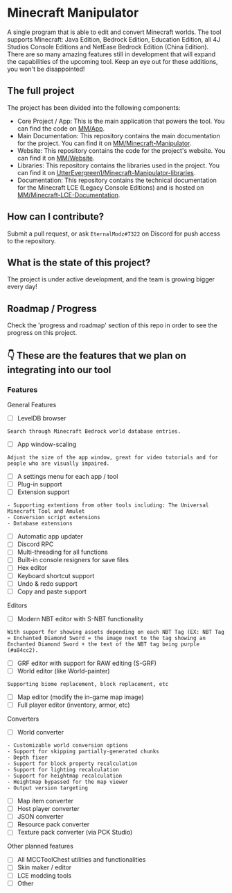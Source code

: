 # Minecraft Manipulator
A single program that is able to edit and convert Minecraft worlds. The tool supports Minecraft: Java Edition, Bedrock Edition, Education Edition, all 4J Studios Console Editions and NetEase Bedrock Edition (China Edition). There are so many amazing features still in development that will expand the capabilities of the upcoming tool. Keep an eye out for these additions, you won't be disappointed!

## The full project
The project has been divided into the following components:

- Core Project / App: This is the main application that powers the tool. You can find the code on [MM/App](https://github.com/Minecraft-Manipulator/App).
- Main Documentation: This repository contains the main documentation for the project. You can find it on [MM/Minecraft-Manipulator](https://github.com/Minecraft-Manipulator/Minecraft-Manipulator).
- Website: This repository contains the code for the project's website. You can find it on [MM/Website](https://github.com/Minecraft-Manipulator/Website).
- Libraries: This repository contains the libraries used in the project. You can find it on [UtterEvergreen1/Minecraft-Manipulator-libraries](https://github.com/UtterEvergreen1/Minecraft-Manipulator-libraries).
- Documentation: This repository contains the technical documentation for the Minecraft LCE (Legacy Console Editions) and is hosted on [MM/Minecraft-LCE-Documentation](https://github.com/Minecraft-Manipulator/Minecraft-LCE-Documentation).

## How can I contribute?
Submit a pull request, or ask `EternalModz#7322` on Discord for push access to the repository.

## What is the state of this project?
The project is under active development, and the team is growing bigger every day!

## Roadmap / Progress
Check the 'progress and roadmap' section of this repo in order to see the progress on this project.

## 👇 These are the features that we plan on integrating into our tool

### Features
General Features
- [ ] LevelDB browser
```
Search through Minecraft Bedrock world database entries. 
```
- [ ] App window-scaling
```
Adjust the size of the app window, great for video tutorials and for people who are visually impaired.
```
- [ ] A settings menu for each app / tool
- [ ] Plug-in support
- [ ] Extension support
```
- Supporting extentions from other tools including: The Universal Minecraft Tool and Amulet
- Conversion script extensions 
- Database extensions
```
- [ ] Automatic app updater
- [ ] Discord RPC
- [ ] Multi-threading for all functions
- [ ] Built-in console resigners for save files
- [ ] Hex editor
- [ ] Keyboard shortcut support
- [ ] Undo & redo support
- [ ] Copy and paste support

Editors
- [ ] Modern NBT editor with S-NBT functionality
```
With support for showing assets depending on each NBT Tag (EX: NBT Tag = Enchanted Diamond Sword = the image next to the tag showing an Enchanted Diamond Sword + the text of the NBT tag being purple (#a84cc2).
```
- [ ] GRF editor with support for  RAW editing (S-GRF)
- [ ] World editor (like World-painter)
```
Supporting biome replacement, block replacement, etc
```
- [ ] Map editor (modify the in-game map image)
- [ ] Full player editor (inventory, armor, etc)

Converters
- [ ] World converter
```
- Customizable world conversion options
- Support for skipping partially-generated chunks
- Depth fixer
- Support for block property recalculation
- Support for lighting recalculation
- Support for heightmap recalculation
- Heightmap bypassed for the map viewer
- Output version targeting
```
- [ ] Map item converter
- [ ] Host player converter
- [ ] JSON converter
- [ ] Resource pack converter
- [ ] Texture pack converter (via PCK Studio)

Other planned features
- [ ] All MCCToolChest utilities and functionalities
- [ ] Skin maker / editor
- [ ] LCE modding tools
- [ ] Other
